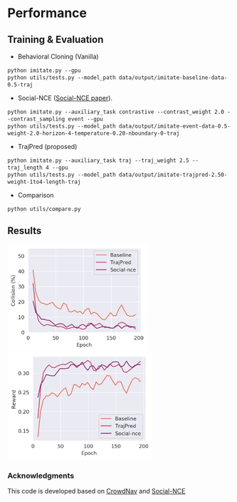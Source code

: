 # Performance

## Training & Evaluation

* Behavioral Cloning (Vanilla)
 ```
 python imitate.py --gpu
 python utils/tests.py --model_path data/output/imitate-baseline-data-0.5-traj
 ```
* Social-NCE ([Social-NCE paper](https://arxiv.org/abs/2012.11717)).
 ```
 python imitate.py --auxiliary_task contrastive --contrast_weight 2.0 --contrast_sampling event --gpu
 python utils/tests.py --model_path data/output/imitate-event-data-0.5-weight-2.0-horizon-4-temperature-0.20-nboundary-0-traj
 ```
* TrajPred (proposed) 
 ```
 python imitate.py --auxiliary_task traj --traj_weight 2.5 --traj_length 4 --gpu
 python utils/tests.py --model_path data/output/imitate-trajpred-2.50-weight-1to4-length-traj
 ```
* Comparison
 ```
 python utils/compare.py
 ```
## Results

<img src="crowd_nav/images/collision.png" height="240"/> <img src="crowd_nav/images/reward.png" height="240"/> 
 
### Acknowledgments

This code is developed based on [CrowdNav](https://github.com/vita-epfl/CrowdNav) and [Social-NCE](https://github.com/vita-epfl/social-nce)


  

